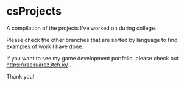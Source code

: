 # csProjects
A compilation of the projects I've worked on during college.

Please check the other branches that are sorted by language to find examples of work I have done.

If you want to see my game development portfolio, please check out https://raesuarez.itch.io/ .

Thank you!
